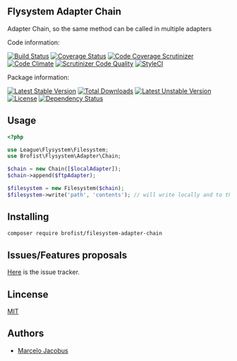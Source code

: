 Flysystem Adapter Chain
-----------------

Adapter Chain, so the same method can be called in multiple adapters

Code information:

[![Build Status](https://travis-ci.org/mjacobus/flysystem-adapter-chain.png?branch=master)](https://travis-ci.org/mjacobus/flysystem-adapter-chain)
[![Coverage Status](https://coveralls.io/repos/mjacobus/flysystem-adapter-chain/badge.png?branch=master)](https://coveralls.io/r/mjacobus/flysystem-adapter-chain?branch=master)
[![Code Coverage Scrutinizer](https://scrutinizer-ci.com/g/mjacobus/flysystem-adapter-chain/badges/coverage.png?b=master)](https://scrutinizer-ci.com/g/mjacobus/flysystem-adapter-chain/?branch=master)
[![Code Climate](https://codeclimate.com/github/mjacobus/flysystem-adapter-chain.png)](https://codeclimate.com/github/mjacobus/flysystem-adapter-chain)
[![Scrutinizer Code Quality](https://scrutinizer-ci.com/g/mjacobus/flysystem-adapter-chain/badges/quality-score.png?b=master)](https://scrutinizer-ci.com/g/mjacobus/flysystem-adapter-chain/?branch=master)
[![StyleCI](https://styleci.io/repos/71474560/shield)](https://styleci.io/repos/71474560)

Package information:

[![Latest Stable Version](https://poser.pugx.org/brofist/flysystem-adapter-chain/v/stable.svg)](https://packagist.org/packages/brofist/flysystem-adapter-chain)
[![Total Downloads](https://poser.pugx.org/brofist/flysystem-adapter-chain/downloads.svg)](https://packagist.org/packages/brofist/flysystem-adapter-chain)
[![Latest Unstable Version](https://poser.pugx.org/brofist/flysystem-adapter-chain/v/unstable.svg)](https://packagist.org/packages/brofist/flysystem-adapter-chain)
[![License](https://poser.pugx.org/brofist/flysystem-adapter-chain/license.svg)](https://packagist.org/packages/brofist/flysystem-adapter-chain)
[![Dependency Status](https://gemnasium.com/brofist/flysystem-adapter-chain.png)](https://gemnasium.com/brofist/flysystem-adapter-chain)


## Usage


```php
<?php

use League\Flysystem\Filesystem;
use Brofist\Flysystem\Adapter\Chain;

$chain = new Chain([$localAdapter]);
$chain->append($ftpAdapter);

$filesystem = new Filesystem($chain);
$filesystem->write('path', 'contents'); // will write locally and to the ftp
```

## Installing

```bash
composer require brofist/filesystem-adapter-chain
```

## Issues/Features proposals

[Here](https://github.com/mjacobus/flysystem-adapter-chain/issues) is the issue tracker.

## Lincense

[MIT](MIT-LICENSE)

## Authors

- [Marcelo Jacobus](https://github.com/mjacobus)
